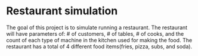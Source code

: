 # Restaurant simulation
The goal of this project is to simulate running a restaurant. The restaurant will have parameters of: # of customers, # of tables, # of cooks, and the count of each type of machine in the kitchen used for making the food. The restaurant has a total of 4 different food items(fries, pizza, subs, and soda). 
